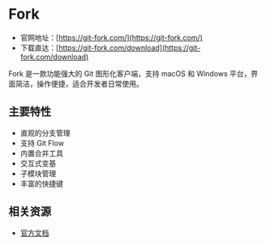# Fork

- 官网地址：[https://git-fork.com/](https://git-fork.com/)
- 下载直达：[https://git-fork.com/download](https://git-fork.com/download)

Fork 是一款功能强大的 Git 图形化客户端，支持 macOS 和 Windows 平台，界面简洁，操作便捷，适合开发者日常使用。

## 主要特性
- 直观的分支管理
- 支持 Git Flow
- 内置合并工具
- 交互式变基
- 子模块管理
- 丰富的快捷键

## 相关资源
- [官方文档](https://git-fork.com/docs/)